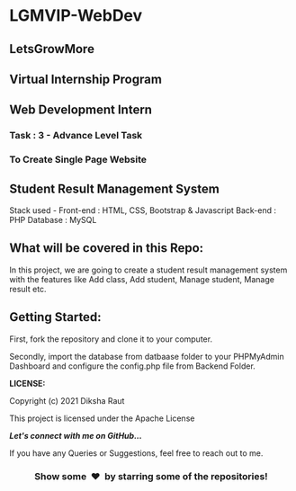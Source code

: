 # LGMVIP-WebDev
## LetsGrowMore
## Virtual Internship Program
## Web Development Intern

### Task : 3  -  Advance Level Task
### To Create Single Page Website


## Student Result Management System

Stack used - Front-end : HTML, CSS, Bootstrap & Javascript Back-end : PHP Database : MySQL
## What will be covered in this Repo:


In this project, we are going to create a student result management system with the features like Add class, Add student, Manage student, Manage result etc.

## Getting Started:

First, fork the repository and clone it to your computer.

Secondly, import the database from datbaase folder to your PHPMyAdmin Dashboard and configure the config.php file from Backend Folder.


<b>LICENSE:</b>

Copyright (c) 2021 Diksha Raut

This project is licensed under the Apache License

  <b><i>Let's connect with me on GitHub...</i></b>

If you have any Queries or Suggestions, feel free to reach out to me.

<h3 align="center">Show some &nbsp;❤️&nbsp; by starring some of the repositories!</h3>


